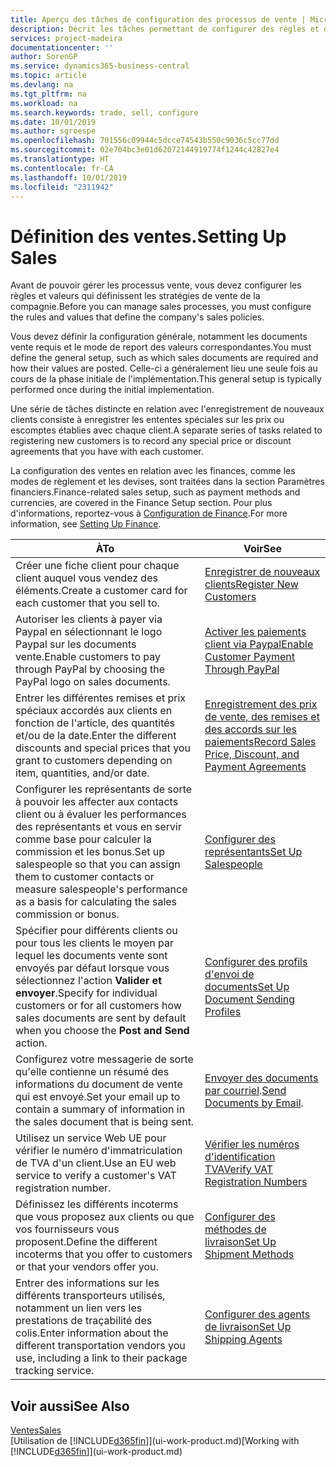 ```yaml
---
title: Aperçu des tâches de configuration des processus de vente | Microsoft Docs
description: Décrit les tâches permettant de configurer des règles et des valeurs pour définir vos stratégies et vos processus de vente.
services: project-madeira
documentationcenter: ''
author: SorenGP
ms.service: dynamics365-business-central
ms.topic: article
ms.devlang: na
ms.tgt_pltfrm: na
ms.workload: na
ms.search.keywords: trade, sell, configure
ms.date: 10/01/2019
ms.author: sgroespe
ms.openlocfilehash: 701556c09944c5dcce74543b550c9036c5cc77dd
ms.sourcegitcommit: 02e704bc3e01d62072144919774f1244c42827e4
ms.translationtype: HT
ms.contentlocale: fr-CA
ms.lasthandoff: 10/01/2019
ms.locfileid: "2311942"
---
```

# <a name="setting-up-sales"></a><span data-ttu-id="f5e27-103">Définition des ventes.</span><span class="sxs-lookup"><span data-stu-id="f5e27-103">Setting Up Sales</span></span>
<span data-ttu-id="f5e27-104">Avant de pouvoir gérer les processus vente, vous devez configurer les règles et valeurs qui définissent les stratégies de vente de la compagnie.</span><span class="sxs-lookup"><span data-stu-id="f5e27-104">Before you can manage sales processes, you must configure the rules and values that define the company's sales policies.</span></span>

<span data-ttu-id="f5e27-105">Vous devez définir la configuration générale, notamment les documents vente requis et le mode de report des valeurs correspondantes.</span><span class="sxs-lookup"><span data-stu-id="f5e27-105">You must define the general setup, such as which sales documents are required and how their values are posted.</span></span> <span data-ttu-id="f5e27-106">Celle-ci a généralement lieu une seule fois au cours de la phase initiale de l'implémentation.</span><span class="sxs-lookup"><span data-stu-id="f5e27-106">This general setup is typically performed once during the initial implementation.</span></span>

<span data-ttu-id="f5e27-107">Une série de tâches distincte en relation avec l'enregistrement de nouveaux clients consiste à enregistrer les ententes spéciales sur les prix ou escomptes établies avec chaque client.</span><span class="sxs-lookup"><span data-stu-id="f5e27-107">A separate series of tasks related to registering new customers is to record any special price or discount agreements that you have with each customer.</span></span>

<span data-ttu-id="f5e27-108">La configuration des ventes en relation avec les finances, comme les modes de règlement et les devises, sont traitées dans la section Paramètres financiers.</span><span class="sxs-lookup"><span data-stu-id="f5e27-108">Finance-related sales setup, such as payment methods and currencies, are covered in the Finance Setup section.</span></span> <span data-ttu-id="f5e27-109">Pour plus d'informations, reportez-vous à [Configuration de Finance](finance-setup-finance.md).</span><span class="sxs-lookup"><span data-stu-id="f5e27-109">For more information, see [Setting Up Finance](finance-setup-finance.md).</span></span>

| <span data-ttu-id="f5e27-110">À</span><span class="sxs-lookup"><span data-stu-id="f5e27-110">To</span></span> | <span data-ttu-id="f5e27-111">Voir</span><span class="sxs-lookup"><span data-stu-id="f5e27-111">See</span></span> |
| --- | --- |
| <span data-ttu-id="f5e27-112">Créer une fiche client pour chaque client auquel vous vendez des éléments.</span><span class="sxs-lookup"><span data-stu-id="f5e27-112">Create a customer card for each customer that you sell to.</span></span> |[<span data-ttu-id="f5e27-113">Enregistrer de nouveaux clients</span><span class="sxs-lookup"><span data-stu-id="f5e27-113">Register New Customers</span></span>](sales-how-register-new-customers.md) |
| <span data-ttu-id="f5e27-114">Autoriser les clients à payer via Paypal en sélectionnant le logo Paypal sur les documents vente.</span><span class="sxs-lookup"><span data-stu-id="f5e27-114">Enable customers to pay through PayPal by choosing the PayPal logo on sales documents.</span></span> |[<span data-ttu-id="f5e27-115">Activer les paiements client via Paypal</span><span class="sxs-lookup"><span data-stu-id="f5e27-115">Enable Customer Payment Through PayPal</span></span>](sales-how-enable-payment-service-extensions.md) |
| <span data-ttu-id="f5e27-116">Entrer les différentes remises et prix spéciaux accordés aux clients en fonction de l'article, des quantités et/ou de la date.</span><span class="sxs-lookup"><span data-stu-id="f5e27-116">Enter the different discounts and special prices that you grant to customers depending on item, quantities, and/or date.</span></span> |[<span data-ttu-id="f5e27-117">Enregistrement des prix de vente, des remises et des accords sur les paiements</span><span class="sxs-lookup"><span data-stu-id="f5e27-117">Record Sales Price, Discount, and Payment Agreements</span></span>](sales-how-record-sales-price-discount-payment-agreements.md) |
| <span data-ttu-id="f5e27-118">Configurer les représentants de sorte à pouvoir les affecter aux contacts client ou à évaluer les performances des représentants et vous en servir comme base pour calculer la commission et les bonus.</span><span class="sxs-lookup"><span data-stu-id="f5e27-118">Set up salespeople so that you can assign them to customer contacts or measure salespeople's performance as a basis for calculating the sales commission or bonus.</span></span> |[<span data-ttu-id="f5e27-119">Configurer des représentants</span><span class="sxs-lookup"><span data-stu-id="f5e27-119">Set Up Salespeople</span></span>](sales-how-setup-salespeople.md) |
| <span data-ttu-id="f5e27-120">Spécifier pour différents clients ou pour tous les clients le moyen par lequel les documents vente sont envoyés par défaut lorsque vous sélectionnez l'action **Valider et envoyer**.</span><span class="sxs-lookup"><span data-stu-id="f5e27-120">Specify for individual customers or for all customers how sales documents are sent by default when you choose the **Post and Send** action.</span></span> |[<span data-ttu-id="f5e27-121">Configurer des profils d'envoi de documents</span><span class="sxs-lookup"><span data-stu-id="f5e27-121">Set Up Document Sending Profiles</span></span>](sales-how-setup-document-send-profiles.md) |
| <span data-ttu-id="f5e27-122">Configurez votre messagerie de sorte qu'elle contienne un résumé des informations du document de vente qui est envoyé.</span><span class="sxs-lookup"><span data-stu-id="f5e27-122">Set your email up to contain a summary of information in the sales document that is being sent.</span></span> |<span data-ttu-id="f5e27-123">[Envoyer des documents par courriel](ui-how-send-documents-email.md).</span><span class="sxs-lookup"><span data-stu-id="f5e27-123">[Send Documents by Email](ui-how-send-documents-email.md).</span></span> |
|<span data-ttu-id="f5e27-124">Utilisez un service Web UE pour vérifier le numéro d'immatriculation de TVA d'un client.</span><span class="sxs-lookup"><span data-stu-id="f5e27-124">Use an EU web service to verify a customer's VAT registration number.</span></span>|[<span data-ttu-id="f5e27-125">Vérifier les numéros d'identification TVA</span><span class="sxs-lookup"><span data-stu-id="f5e27-125">Verify VAT Registration Numbers</span></span>](finance-setup-vat.md)|
|<span data-ttu-id="f5e27-126">Définissez les différents incoterms que vous proposez aux clients ou que vos fournisseurs vous proposent.</span><span class="sxs-lookup"><span data-stu-id="f5e27-126">Define the different incoterms that you offer to customers or that your vendors offer you.</span></span>|[<span data-ttu-id="f5e27-127">Configurer des méthodes de livraison</span><span class="sxs-lookup"><span data-stu-id="f5e27-127">Set Up Shipment Methods</span></span>](sales-how-set-up-shipment-methods.md)|
|<span data-ttu-id="f5e27-128">Entrer des informations sur les différents transporteurs utilisés, notamment un lien vers les prestations de traçabilité des colis.</span><span class="sxs-lookup"><span data-stu-id="f5e27-128">Enter information about the different transportation vendors you use, including a link to their package tracking service.</span></span>|[<span data-ttu-id="f5e27-129">Configurer des agents de livraison</span><span class="sxs-lookup"><span data-stu-id="f5e27-129">Set Up Shipping Agents</span></span>](sales-how-to-set-up-shipping-agents.md)|

## <a name="see-also"></a><span data-ttu-id="f5e27-130">Voir aussi</span><span class="sxs-lookup"><span data-stu-id="f5e27-130">See Also</span></span>
[<span data-ttu-id="f5e27-131">Ventes</span><span class="sxs-lookup"><span data-stu-id="f5e27-131">Sales</span></span>](sales-manage-sales.md)  
<span data-ttu-id="f5e27-132">[Utilisation de [!INCLUDE[d365fin](includes/d365fin_md.md)]](ui-work-product.md)</span><span class="sxs-lookup"><span data-stu-id="f5e27-132">[Working with [!INCLUDE[d365fin](includes/d365fin_md.md)]](ui-work-product.md)</span></span>
